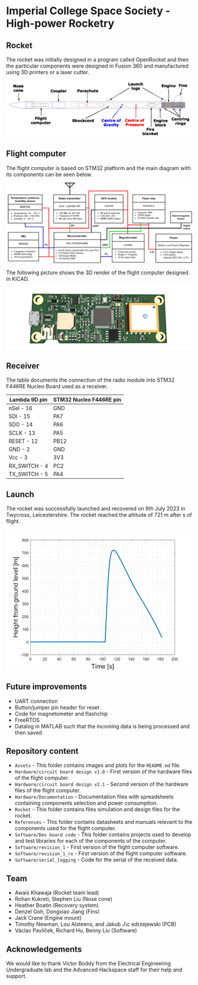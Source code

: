 # Imperial College Space Society - High-power Rocketry

## Rocket

The rocket was initially designed in a program called OpenRocket and then the particular components were designed in Fusion 360 and manufactured using 3D printers or a laser cutter.

![Rocket](./Assets/Rocket.jpg)

## Flight computer

The flight computer is based on STM32 platform and the main diagram with its components can be seen below.

![Flight computer diagram](./Assets/Diagram.jpg)

The following picture shows the 3D render of the flight computer designed in KiCAD.

![Flight computer diagram](./Assets/PCB.png)

## Receiver

The table documents the connection of the radio module into STM32 F446RE Nucleo Board used as a receiver.

| **Lambda 9D pin** | **STM32 Nucleo F446RE pin** |
|-------------------|-----------------------------|
| nSel - 16         |             GND             |
| SDI - 15          |             PA7             |
| SDO - 14          |             PA6             |
| SCLK - 13         |             PA5             |
| RESET - 12        |             PB12            |
| GND - 2           |             GND             |
| Vcc - 3           |             3V3             |
| RX_SWITCH - 4     |             PC2             |
| TX_SWITCH - 5     |             PA4             |

## Launch

The rocket was successfully launched and recovered on 9th July 2023 in Twycross, Leicestershire. The rocket reached the altitude of 721 m after  s of flight.

![Flight computer diagram](./Assets/Altitude.png)

## Future improvements

- UART connection 
- Button/jumper pin header for reset
- Code for magnetometer and flashchip
- FreeRTOS
- Datalog in MATLAB such that the incoming data is being processed and then saved

## Repository content

- `Assets` - This folder contains images and plots for the `README.md` file.
- `Hardware/circuit board design v1.0` - First version of the hardware files of the flight computer.
- `Hardware/circuit board design v2.1` - Second version of the hardware files of the flight computer.
- `Hardware/Documentation` - Documentation files with spreadsheets containing components selection and power consumption.
- `Rocket` - This folder contains files simulation and design files for the rocket.
- `References` - This folder contains datasheets and manuals relevant to the components used for the flight computer.
- `Software/Dev board code` - This folder contains projects used to develop and test libraries for each of the components of the computer.
- `Software/revision_1` - First version of the flight computer software.
- `Software/revision_1_rx` - First version of the flight computer software.
- `Software/serial_logging` - Code for the serial of the received data.

## Team

- Awais Khawaja (Rocket team lead)
- Rohan Kukreti, Stephen Liu (Nose cone)
- Heather Boatin (Recovery system)
- Denzel Goh, Dongxiao Jiang (Fins)
- Jack Crane (Engine mount)
- Timothy Newman, Lou Alsteens, and Jakub J\c edrzejewski (PCB)
- Václav Pavlíček, Richard Hu, Benny Liu (Software)

## Acknowledgements

We would like to thank Victor Boddy from the Electrical Engineering Undergraduate lab and the Advanced Hackspace staff for their help and support.